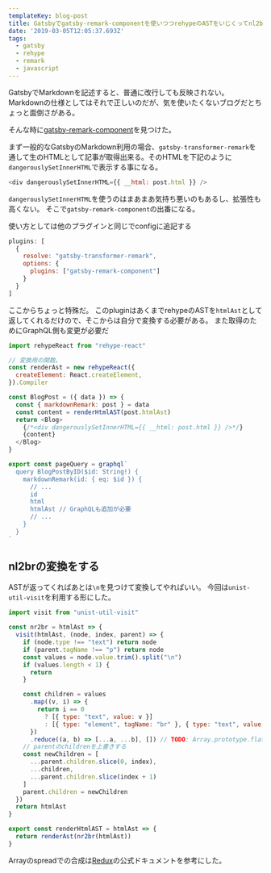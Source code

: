 ```yaml
---
templateKey: blog-post
title: Gatsbyでgatsby-remark-componentを使いつつrehypeのASTをいじくってnl2br的な事をする
date: '2019-03-05T12:05:37.693Z'
tags:
  - gatsby
  - rehype
  - remark
  - javascript
---
```


GatsbyでMarkdownを記述すると、普通に改行しても反映されない。Markdownの仕様としてはそれで正しいのだが、気を使いたくないブログだとちょっと面倒さがある。

そんな時に[gatsby-remark-component](https://www.gatsbyjs.org/packages/gatsby-remark-component/)を見つけた。


まず一般的なGatsbyのMarkdown利用の場合、`gatsby-transformer-remark`を通して生のHTMLとして記事が取得出来る。そのHTMLを下記のように`dangerouslySetInnerHTML`で表示する事になる。

```js
<div dangerouslySetInnerHTML={{ __html: post.html }} />
```

`dangerouslySetInnerHTML`を使うのはまあまあ気持ち悪いのもあるし、拡張性も高くない。
そこで`gatsby-remark-component`の出番になる。

使い方としては他のプラグインと同じでconfigに追記する

```js
plugins: [
  {
    resolve: "gatsby-transformer-remark",
    options: {
      plugins: ["gatsby-remark-component"]
    }
  }
]
```

ここからちょっと特殊だ。
このpluginはあくまでrehypeのASTを`htmlAst`として返してくれるだけので、そこからは自分で変換する必要がある。
また取得のためにGraphQL側も変更が必要だ

```js
import rehypeReact from "rehype-react"

// 変換用の関数。
const renderAst = new rehypeReact({
  createElement: React.createElement,
}).Compiler

const BlogPost = ({ data }) => {
  const { markdownRemark: post } = data
  const content = renderHtmlAST(post.htmlAst)
  return <Blog>
    {/*<div dangerouslySetInnerHTML={{ __html: post.html }} />*/}
    {content}
  </Blog>
}

export const pageQuery = graphql`
  query BlogPostByID($id: String!) {
    markdownRemark(id: { eq: $id }) {
      // ...
      id
      html
      htmlAst // GraphQLも追加が必要
      // ...
    }
  }
`
```


## nl2brの変換をする

ASTが返ってくればあとは`\n`を見つけて変換してやればいい。
今回は`unist-util-visit`を利用する形にした。

```js
import visit from "unist-util-visit"

const nr2br = htmlAst => {
  visit(htmlAst, (node, index, parent) => {
    if (node.type !== "text") return node
    if (parent.tagName !== "p") return node
    const values = node.value.trim().split("\n")
    if (values.length < 1) {
      return
    }

    const children = values
      .map((v, i) => {
        return i == 0
          ? [{ type: "text", value: v }]
          : [{ type: "element", tagName: "br" }, { type: "text", value: v }]
      })
      .reduce((a, b) => [...a, ...b], []) // TODO: Array.prototype.flat
    // parentのchildrenを上書きする
    const newChildren = [
      ...parent.children.slice(0, index),
      ...children,
      ...parent.children.slice(index + 1)
    ]
    parent.children = newChildren
  })
  return htmlAst
}

export const renderHtmlAST = htmlAst => {
  return renderAst(nr2br(htmlAst))
}
```
Arrayのspreadでの合成は[Redux](https://redux.js.org/recipes/structuring-reducers/immutable-update-patterns#inserting-and-removing-items-in-arrays)の公式ドキュメントを参考にした。
